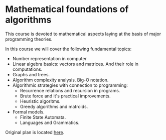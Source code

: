 # Mathematical foundations of algorithms

This course is devoted to mathematical aspects laying at the basis of major programming theories.
                                                        
In this course we will cover the following fundamental topics:
- Number representation in computer
- Linear algebra basics: vectors and matrices. And their role in computations.
- Graphs and trees.
- Algorithm complexity analysis. Big-O notation.
- Algorithmic strategies with connection to programming:
  - Recurrence relations and recursion in programs.
  - Brute force and it's practical improvements. 
  - Heuristic algoritms.
  - Greedy algorithms and matroids.
- Formal models.
  - Finite State Automata.
  - Languages and Grammatics.

Original plan is located [here](https://docs.google.com/spreadsheets/d/1HhD2nSAu2VsA1BBoKkLv93A7LOEEvPMW8AFYbRfI8Lk/edit?usp=sharing).

